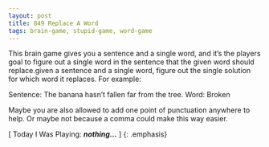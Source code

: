 ```yaml
---
layout: post
title: 849 Replace A Word
tags: brain-game, stupid-game, word-game
---
```

This brain game gives you a sentence and a single word, and it’s the players goal to figure out a single word in the sentence that the given word should replace.given a sentence and a single word, figure out the single solution for which word it replaces.  For example:

Sentence: The banana hasn’t fallen far from the tree.
Word: Broken

Maybe you are also allowed to add one point of punctuation anywhere to help. Or maybe not because a comma could make this way easier.

[ Today I Was Playing: ***nothing...*** ]
{: .emphasis}

